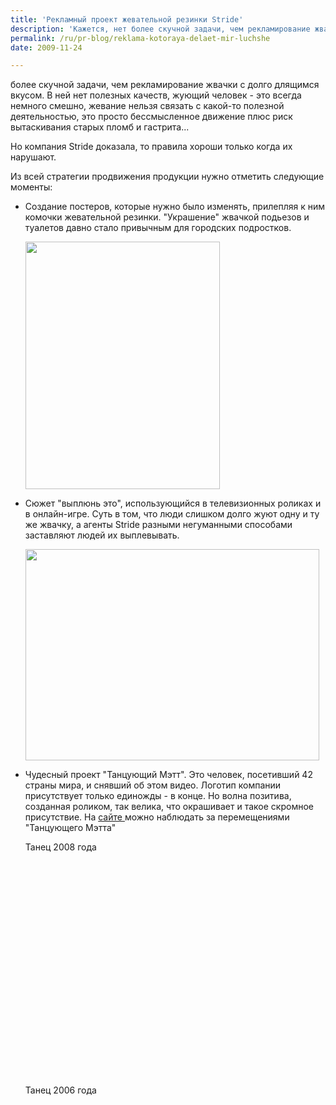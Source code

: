 ```yaml
---
title: 'Рекламный проект жевательной резинки Stride'
description: 'Кажется, нет более скучной задачи, чем рекламирование жвачки с долго длящимся вкусом. В ней нет полезных качеств, жующий человек - это всегда немного смешно, жевание нельзя связать с какой-то полезной деятельностью, это просто бессмысленное движение плюс риск вытаскивания старых пломб и гастрита...'
permalink: /ru/pr-blog/reklama-kotoraya-delaet-mir-luchshe
date: 2009-11-24

---
```


более скучной задачи, чем рекламирование жвачки с долго длящимся вкусом. В ней нет полезных качеств, жующий человек - это всегда немного смешно, жевание нельзя связать с какой-то полезной деятельностью, это просто бессмысленное движение плюс риск вытаскивания старых пломб и гастрита...

Но компания Stride доказала, то правила хороши только когда их нарушают.

Из всей стратегии продвижения продукции нужно отметить следующие моменты:

<ul>
<li>Создание постеров, которые нужно было изменять, прилепляя к ним комочки жевательной резинки. "Украшение" жвачкой подьезов и туалетов давно стало привычным для городских подростков.

<img src="{{ site.assets }}/upload/Untitled-1_1.jpg" alt="" class="post__img" width="311" height="396" ></li>
<li>Сюжет "выплюнь это", использующийся в телевизионных роликах и  в онлайн-игре. Суть в том, что люди слишком долго жуют одну и ту же жвачку, а агенты Stride разными негуманными способами заставляют людей их выплевывать.

<img src="{{ site.assets }}/upload/Untitled-2.jpg" alt="" class="post__img" width="470" height="338"></li>
<li>Чудесный проект "Танцующий Мэтт". Это человек, посетивший 42 страны мира, и снявший об этом видео. Логотип компании присутствует только единожды - в конце. Но волна позитива, созданная роликом, так велика, что окрашивает и такое скромное присутствие. На <a href="http://www.wherethehellismatt.com/">сайте </a> можно наблюдать за перемещениями "Танцующего Мэтта"

Танец 2008 года

<object width="425" height="344"><param name="movie" value="http://www.youtube.com/v/zlfKdbWwruY&color1=0xb1b1b1&color2=0xcfcfcf&hl=en_US&feature=player_embedded&fs=1"></param><param name="allowFullScreen" value="true"></param><param name="allowScriptAccess" value="always"></param><embed src="http://www.youtube.com/v/zlfKdbWwruY&amp;color1=0xb1b1b1&amp;color2=0xcfcfcf&amp;hl=en_US&amp;feature=player_embedded&amp;fs=1" type="application/x-shockwave-flash" allowfullscreen="true" allowscriptaccess="always" width="425" height="344"></embed></object>

Танец 2006 года

<object width="425" height="344"><param name="movie" value="http://www.youtube.com/v/bNF_P281Uu4&color1=0xb1b1b1&color2=0xcfcfcf&hl=en_US&feature=player_embedded&fs=1"></param><param name="allowFullScreen" value="true"></param><param name="allowScriptAccess" value="always"></param><embed src="http://www.youtube.com/v/bNF_P281Uu4&amp;color1=0xb1b1b1&amp;color2=0xcfcfcf&amp;hl=en_US&amp;feature=player_embedded&amp;fs=1" type="application/x-shockwave-flash" allowfullscreen="true" allowscriptaccess="always" width="425" height="344"></embed></object></li>
</ul>

